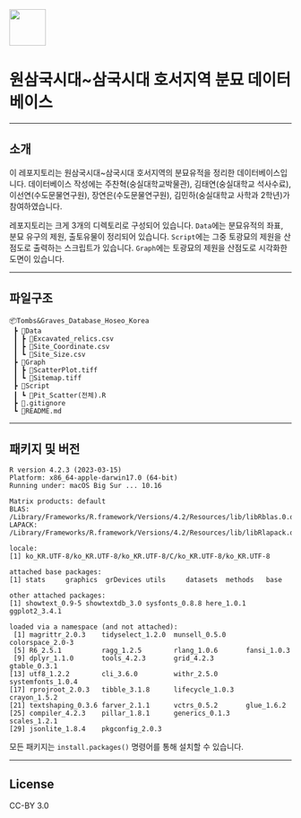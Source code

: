 <img src="https://user-images.githubusercontent.com/64909586/186408061-58a88e85-be08-47f2-b3b3-2c9e04a9dec6.png" height=65>

# 원삼국시대~삼국시대 호서지역 분묘 데이터베이스

---

## 소개
이 레포지토리는 원삼국시대~삼국시대 호서지역의 분묘유적을 정리한 데이터베이스입니다.
데이터베이스 작성에는 주찬혁(숭실대학교박물관), 김태연(숭실대학교 석사수료), 이선연(수도문물연구원), 장연은(수도문물연구원), 김민하(숭실대학교 사학과 2학년)가 참여하였습니다.

레포지토리는 크게 3개의 디렉토리로 구성되어 있습니다. `Data`에는 분묘유적의 좌표, 분묘 유구의 제원, 출토유물이 정리되어 있습니다. `Script`에는 그중 토광묘의 제원을 산점도로 출력하는 스크립트가 있습니다. `Graph`에는 토광묘의 제원을 산점도로 시각화한 도면이 있습니다.


---

## 파일구조

```
📦Tombs&Graves_Database_Hoseo_Korea
 ┣ 📂Data
 ┃ ┣ 📜Excavated_relics.csv
 ┃ ┣ 📜Site_Coordinate.csv
 ┃ ┗ 📜Site_Size.csv
 ┣ 📂Graph
 ┃ ┣ 📜ScatterPlot.tiff
 ┃ ┗ 📜Sitemap.tiff
 ┣ 📂Script
 ┃ ┗ 📜Pit_Scatter(전체).R
 ┣ 📜.gitignore
 ┗ 📜README.md
```

---

## 패키지 및 버전

```
R version 4.2.3 (2023-03-15)
Platform: x86_64-apple-darwin17.0 (64-bit)
Running under: macOS Big Sur ... 10.16

Matrix products: default
BLAS:   /Library/Frameworks/R.framework/Versions/4.2/Resources/lib/libRblas.0.dylib
LAPACK: /Library/Frameworks/R.framework/Versions/4.2/Resources/lib/libRlapack.dylib

locale:
[1] ko_KR.UTF-8/ko_KR.UTF-8/ko_KR.UTF-8/C/ko_KR.UTF-8/ko_KR.UTF-8

attached base packages:
[1] stats     graphics  grDevices utils     datasets  methods   base     

other attached packages:
[1] showtext_0.9-5 showtextdb_3.0 sysfonts_0.8.8 here_1.0.1     ggplot2_3.4.1 

loaded via a namespace (and not attached):
 [1] magrittr_2.0.3    tidyselect_1.2.0  munsell_0.5.0     colorspace_2.0-3 
 [5] R6_2.5.1          ragg_1.2.5        rlang_1.0.6       fansi_1.0.3      
 [9] dplyr_1.1.0       tools_4.2.3       grid_4.2.3        gtable_0.3.1     
[13] utf8_1.2.2        cli_3.6.0         withr_2.5.0       systemfonts_1.0.4
[17] rprojroot_2.0.3   tibble_3.1.8      lifecycle_1.0.3   crayon_1.5.2     
[21] textshaping_0.3.6 farver_2.1.1      vctrs_0.5.2       glue_1.6.2       
[25] compiler_4.2.3    pillar_1.8.1      generics_0.1.3    scales_1.2.1     
[29] jsonlite_1.8.4    pkgconfig_2.0.3  
```

모든 패키지는 `install.packages()` 명령어를 통해 설치할 수 있습니다.

---

## License

CC-BY 3.0
